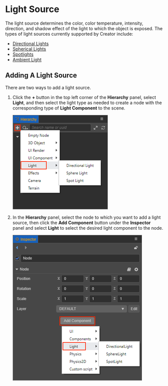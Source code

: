 # Light Source

The light source determines the color, color temperature, intensity, direction, and shadow effect of the light to which the object is exposed. The types of light sources currently supported by Creator include:

- [Directional Lights](dir-light.md)
- [Spherical Lights](sphere-light.md)
- [Spotlights](spot-light.md)
- [Ambient Light](ambient.md)

## Adding A Light Source

There are two ways to add a light source.

1. Click the **+** button in the top left corner of the **Hierarchy** panel, select **Light**, and then select the light type as needed to create a node with the corresponding type of **Light Component** to the scene.

    ![add light](index/add-light.png)

2. In the **Hierarchy** panel, select the node to which you want to add a light source, then click the **Add Component** button under the **Inspector** panel and select **Light** to select the desired light component to the node.

    ![add light2](index/add-light2.png)

